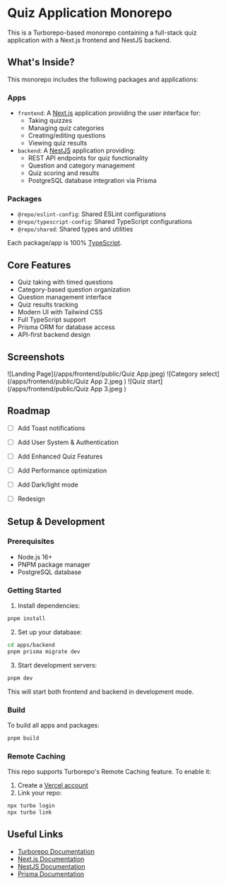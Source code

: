 # Quiz Application Monorepo

This is a Turborepo-based monorepo containing a full-stack quiz application with a Next.js frontend and NestJS backend.

## What's Inside?

This monorepo includes the following packages and applications:

### Apps
- `frontend`: A [Next.js](https://nextjs.org/) application providing the user interface for:
  - Taking quizzes
  - Managing quiz categories 
  - Creating/editing questions
  - Viewing quiz results
- `backend`: A [NestJS](https://nestjs.com/) application providing:
  - REST API endpoints for quiz functionality
  - Question and category management
  - Quiz scoring and results
  - PostgreSQL database integration via Prisma

### Packages
- `@repo/eslint-config`: Shared ESLint configurations
- `@repo/typescript-config`: Shared TypeScript configurations 
- `@repo/shared`: Shared types and utilities

Each package/app is 100% [TypeScript](https://www.typescriptlang.org/).

## Core Features

- Quiz taking with timed questions
- Category-based question organization
- Question management interface
- Quiz results tracking
- Modern UI with Tailwind CSS
- Full TypeScript support
- Prisma ORM for database access
- API-first backend design

## Screenshots

![Landing Page](/apps/frontend/public/Quiz App.jpeg)
![Category select](/apps/frontend/public/Quiz App 2.jpeg )
![Quiz start](/apps/frontend/public/Quiz App 3.jpeg )

## Roadmap

- [ ] Add Toast notifications
- [ ] Add User System & Authentication
- [ ] Add Enhanced Quiz Features
- [ ] Add Performance optimization
- [ ] Add Dark/light mode
- [ ] Redesign



## Setup & Development

### Prerequisites
- Node.js 16+
- PNPM package manager
- PostgreSQL database

### Getting Started

1. Install dependencies:
```sh
pnpm install
```

2. Set up your database:
```sh
cd apps/backend
pnpm prisma migrate dev
```

3. Start development servers:
```sh
pnpm dev
```

This will start both frontend and backend in development mode.

### Build

To build all apps and packages:

```sh
pnpm build
```

### Remote Caching

This repo supports Turborepo's Remote Caching feature. To enable it:

1. Create a [Vercel account](https://vercel.com/signup)
2. Link your repo:
```sh
npx turbo login
npx turbo link
```

## Useful Links

- [Turborepo Documentation](https://turbo.build/repo/docs)
- [Next.js Documentation](https://nextjs.org/docs)
- [NestJS Documentation](https://docs.nestjs.com/)
- [Prisma Documentation](https://www.prisma.io/docs/)
